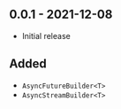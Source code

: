 ## 0.0.1 - 2021-12-08

* Initial release

## Added

* `AsyncFutureBuilder<T>`
* `AsyncStreamBuilder<T>`
